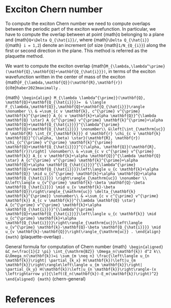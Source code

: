 # Exciton Chern number 
To compute the exciton Chern number we need to compute overlaps between the periodic part of the exciton wavefunction. In particular, we have to compute the overlap between at point {math}`Q` belonging to a plane and {math}`Q+\Delta Q_{\hat{i}}/`, where {math}`\Delta Q_{\hat{i}}` ({math}` i = 1,2`) denote an increment (of size {math}`1/N_{Q_{i}}`) along the first or second direction in the plane.
This method is referred as the plaquette method.

We want to compute the exciton overlap {math}`M_{\lambda,\lambda^\prime}(\mathbf{Q},\mathbf{Q}+\mathbf{Q_{\hat{i}}})`, in terms of the exciton wavefunction written in the center of mass of the exciton {math}`F_{\lambda,\mathbf{Q}}(\mathbf{R},\mathbf{r})` {cite}`haber2023maximally` .

{math}`
\begin{align}
M_{\lambda \lambda^{\prime}}(\mathbf{Q}, \mathbf{Q}+\mathbf{Q_{\hat{i}}})= 
& \langle F_{\lambda,\mathbf{Q}},\mathbf{Q}+\mathbf{Q_{\hat{i}}}\rangle \nonumber \\
& =\sum_{c v \mathbf{k}, c^{\prime} v^{\prime} \mathbf{k}^{\prime}} A_{c v \mathbf{k}+\alpha \mathbf{Q}}^{\lambda \mathbf{Q} \star} A_{c^{\prime} v^{\prime} \mathbf{k}^{\prime}+\alpha \mathbf{Q}+\mathbf{Q_{\hat{i}}}}^{\lambda^{\prime} \mathbf{Q}+\mathbf{Q_{\hat{i}}}} \nonumber\\
&\left[\int_{\mathrm{uc}} d \mathbf{R} \int_{V_{\mathbf{k}}} d \mathbf{r} \chi_{c v \mathbf{k} \mathbf{Q}}^{(\alpha, \beta) \star}(\mathbf{R}, \mathbf{r}) \chi_{c^{\prime} v^{\prime} \mathbf{k}^{\prime} \mathbf{Q}+\mathbf{Q_{\hat{i}}}}^{(\alpha, \mathbf{Q}}(\mathbf{R}, \mathbf{r})\right] \nonumber\\
& =\sum_{c v c^{\prime} v^{\prime} \mathbf{k}} A_{c v \mathbf{k}+\alpha \mathbf{Q}}^{\lambda \mathbf{Q} \star} A_{c^{\prime} v^{\prime} \mathbf{k}^{\prime}+\alpha \mathbf{Q}+\alpha \mathbf{Q_{\hat{i}}}}^{\lambda^{\prime} \mathbf{Q}+\mathbf{Q_{\hat{i}}}}\left\langle u_{c \mathbf{k}+\alpha \mathbf{Q}} \mid u_{c^{\prime} \mathbf{k}+\alpha \mathbf{Q}+\alpha \mathbf{Q_{\hat{i}}}} \right\rangle_{\mathrm{uc}} \nonumber \\
&\left\langle u_{v^{\prime} \mathbf{k}-\beta \mathbf{Q}-\beta \mathbf{Q_{\hat{i}}}} \mid u_{v \mathbf{k}-\beta \mathbf{Q}}\right\rangle_{\mathrm{uc}} \delta_{\mathbf{k} \mathbf{k}^{\prime}} \nonumber\\
& =\sum_{c v c^{\prime} v^{\prime} \mathbf{k}} A_{c v \mathbf{k}}^{\lambda \mathbf{Q} \star} A_{c^{\prime} v^{\prime} \mathbf{k}+\alpha \mathbf{Q_{\hat{i}}}}^{\lambda^{\prime} \mathbf{Q}+\mathbf{Q_{\hat{i}}}}\left\langle u_{c \mathbf{k}} \mid u_{c^{\prime} \mathbf{k}+\alpha \mathbf{Q_{\hat{i}}}}\right\rangle_{\mathrm{uc}}\left\langle u_{v^{\prime} \mathbf{k}-\mathbf{Q}-\beta \mathbf{Q_{\hat{i}}}} \mid u_{v \mathbf{k}-\mathbf{Q}}\right\rangle_{\mathrm{uc}} .
\end{align}
{math}` (plaquette-overlap)
<span style="color:darkgreen">
</span>.

General formula for computation of Chern number
{math}`
\begin{aligned}
&C_n=\frac{1}{2 \pi} \int_{\mathrm{BZ}} \Omega_n(\mathbf{k}) d^2 k\\
&\Omega_n(\mathbf{k})=i \sum_{m \neq n} \frac{\left\langle u_{n \mathbf{k}}\right| \partial_{k_x} H(\mathbf{k})\left|u_{m \mathbf{k}}\right\rangle\left\langle u_{m \mathbf{k}}\right| \partial_{k_y} H(\mathbf{k})\left|u_{n \mathbf{k}}\right\rangle-(x \leftrightarrow y)}{\left(E_n(\mathbf{k})-E_m(\mathbf{k})\right)^2}
\end{aligned}
{math}` (chern-general)

# References

```{bibliography}

